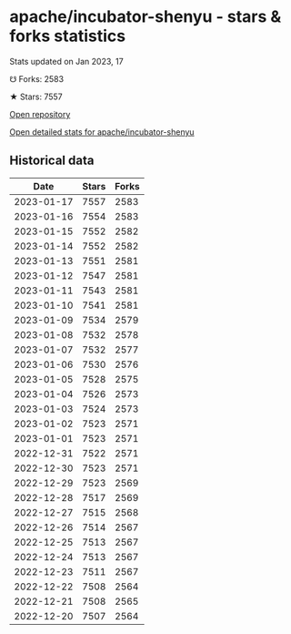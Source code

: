 # apache/incubator-shenyu - stars & forks statistics

Stats updated on Jan 2023, 17

☋ Forks: 2583

★ Stars: 7557

[Open repository](https://github.com/apache/incubator-shenyu)

[Open detailed stats for apache/incubator-shenyu](https://reviewgithub.com/rep/apache/incubator-shenyu)

## Historical data
| Date | Stars | Forks |
|------|-------|-------|
| 2023-01-17 | 7557 | 2583 | 
| 2023-01-16 | 7554 | 2583 | 
| 2023-01-15 | 7552 | 2582 | 
| 2023-01-14 | 7552 | 2582 | 
| 2023-01-13 | 7551 | 2581 | 
| 2023-01-12 | 7547 | 2581 | 
| 2023-01-11 | 7543 | 2581 | 
| 2023-01-10 | 7541 | 2581 | 
| 2023-01-09 | 7534 | 2579 | 
| 2023-01-08 | 7532 | 2578 | 
| 2023-01-07 | 7532 | 2577 | 
| 2023-01-06 | 7530 | 2576 | 
| 2023-01-05 | 7528 | 2575 | 
| 2023-01-04 | 7526 | 2573 | 
| 2023-01-03 | 7524 | 2573 | 
| 2023-01-02 | 7523 | 2571 | 
| 2023-01-01 | 7523 | 2571 | 
| 2022-12-31 | 7522 | 2571 | 
| 2022-12-30 | 7523 | 2571 | 
| 2022-12-29 | 7523 | 2569 | 
| 2022-12-28 | 7517 | 2569 | 
| 2022-12-27 | 7515 | 2568 | 
| 2022-12-26 | 7514 | 2567 | 
| 2022-12-25 | 7513 | 2567 | 
| 2022-12-24 | 7513 | 2567 | 
| 2022-12-23 | 7511 | 2567 | 
| 2022-12-22 | 7508 | 2564 | 
| 2022-12-21 | 7508 | 2565 | 
| 2022-12-20 | 7507 | 2564 | 

